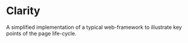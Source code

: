 # Clarity
A simplified implementation of a typical web-framework to illustrate key points of the page life-cycle.
